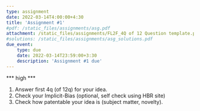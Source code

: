 ```yaml
---
type: assignment
date: 2022-03-14T4:00:00+4:30
title: 'Assignment #1'
#pdf: /static_files/assignments/asg.pdf
attachment: /static_files/assignments/FL2F_4Q of 12 Question template.pptx
#solutions: /static_files/assignments/asg_solutions.pdf
due_event: 
    type: due
    date: 2022-03-14T23:59:00+3:30
    description: 'Assignment #1 due'
---
```

*** high ***
1. Answer first 4q (of 12q) for your idea.
2. Check your Implicit-Bias (optional, self check using HBR site) 
3. Check how patentable your idea is (subject matter, novelty).


